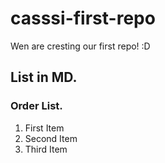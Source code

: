 # casssi-first-repo
Wen are cresting our first repo! :D

## List in MD.

### Order List.
1. First Item
2. Second Item
3. Third Item
